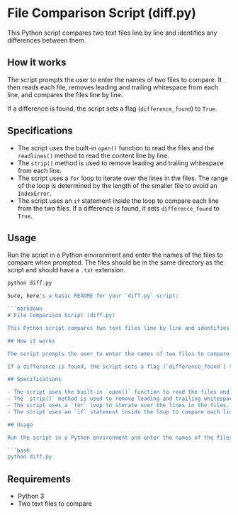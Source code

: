 # File Comparison Script (diff.py)

This Python script compares two text files line by line and identifies any differences between them.

## How it works

The script prompts the user to enter the names of two files to compare. It then reads each file, removes leading and trailing whitespace from each line, and compares the files line by line.

If a difference is found, the script sets a flag (`difference_found`) to `True`.

## Specifications

- The script uses the built-in `open()` function to read the files and the `readlines()` method to read the content line by line.
- The `strip()` method is used to remove leading and trailing whitespace from each line.
- The script uses a `for` loop to iterate over the lines in the files. The range of the loop is determined by the length of the smaller file to avoid an `IndexError`.
- The script uses an `if` statement inside the loop to compare each line from the two files. If a difference is found, it sets `difference_found` to `True`.

## Usage

Run the script in a Python environment and enter the names of the files to compare when prompted. The files should be in the same directory as the script and should have a `.txt` extension.

```bash
python diff.py

Sure, here's a basic README for your `diff.py` script:

```markdown
# File Comparison Script (diff.py)

This Python script compares two text files line by line and identifies any differences between them.

## How it works

The script prompts the user to enter the names of two files to compare. It then reads each file, removes leading and trailing whitespace from each line, and compares the files line by line.

If a difference is found, the script sets a flag (`difference_found`) to `True`.

## Specifications

- The script uses the built-in `open()` function to read the files and the `readlines()` method to read the content line by line.
- The `strip()` method is used to remove leading and trailing whitespace from each line.
- The script uses a `for` loop to iterate over the lines in the files. The range of the loop is determined by the length of the smaller file to avoid an `IndexError`.
- The script uses an `if` statement inside the loop to compare each line from the two files. If a difference is found, it sets `difference_found` to `True`.

## Usage

Run the script in a Python environment and enter the names of the files to compare when prompted. The files should be in the same directory as the script and should have a `.txt` extension.

```bash
python diff.py
```

## Requirements

- Python 3
- Two text files to compare
```
